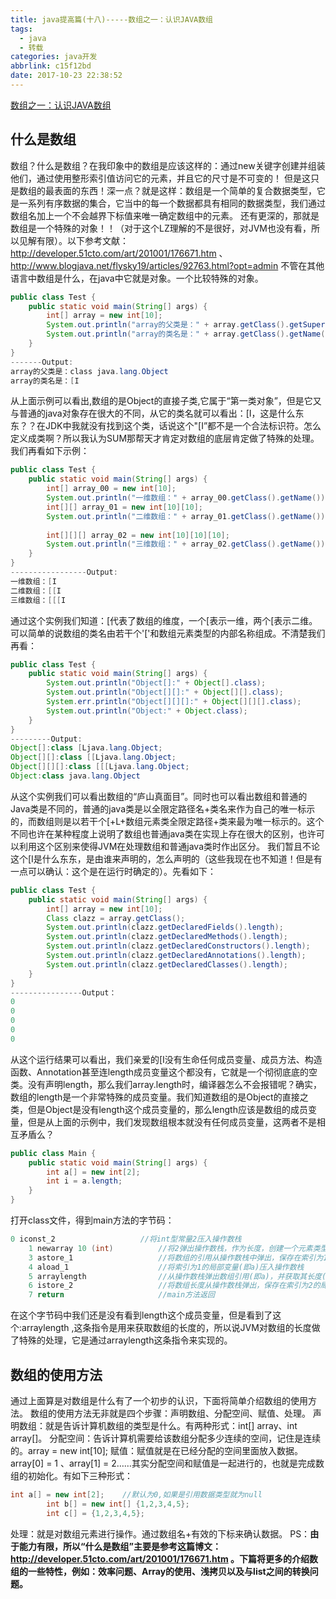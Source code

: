 ```yaml
---
title: java提高篇(十八)-----数组之一：认识JAVA数组
tags:
  - java
  - 转载
categories: java开发
abbrlink: c15f12bd
date: 2017-10-23 22:38:52
---
```

<a href="http://blog.csdn.net/chenssy/article/details/17732783" class="LinkCard">数组之一：认识JAVA数组</a>

## 什么是数组
数组？什么是数组？在我印象中的数组是应该这样的：通过new关键字创建并组装他们，通过使用整形索引值访问它的元素，并且它的尺寸是不可变的！
但是这只是数组的最表面的东西！深一点？就是这样：数组是一个简单的复合数据类型，它是一系列有序数据的集合，它当中的每一个数据都具有相同的数据类型，我们通过数组名加上一个不会越界下标值来唯一确定数组中的元素。
还有更深的，那就是数组是一个特殊的对象！！（对于这个LZ理解的不是很好，对JVM也没有看，所以见解有限）。以下参考文献：http://developer.51cto.com/art/201001/176671.htm 、 http://www.blogjava.net/flysky19/articles/92763.html?opt=admin
不管在其他语言中数组是什么，在java中它就是对象。一个比较特殊的对象。
<!-- more -->

```java
public class Test {  
    public static void main(String[] args) {  
        int[] array = new int[10];  
        System.out.println("array的父类是：" + array.getClass().getSuperclass());  
        System.out.println("array的类名是：" + array.getClass().getName());  
    }  
}  
-------Output:  
array的父类是：class java.lang.Object  
array的类名是：[I  
```
从上面示例可以看出,数组的是Object的直接子类,它属于“第一类对象”，但是它又与普通的java对象存在很大的不同，从它的类名就可以看出：[I，这是什么东东？？在JDK中我就没有找到这个类，话说这个"[I”都不是一个合法标识符。怎么定义成类啊？所以我认为SUM那帮天才肯定对数组的底层肯定做了特殊的处理。
我们再看如下示例：
```java
public class Test {  
    public static void main(String[] args) {  
        int[] array_00 = new int[10];  
        System.out.println("一维数组：" + array_00.getClass().getName());  
        int[][] array_01 = new int[10][10];  
        System.out.println("二维数组：" + array_01.getClass().getName());  
          
        int[][][] array_02 = new int[10][10][10];  
        System.out.println("三维数组：" + array_02.getClass().getName());  
    }  
}  
-----------------Output:  
一维数组：[I  
二维数组：[[I  
三维数组：[[[I  
```
通过这个实例我们知道：[代表了数组的维度，一个[表示一维，两个[表示二维。可以简单的说数组的类名由若干个'['和数组元素类型的内部名称组成。不清楚我们再看：
```java
public class Test {  
    public static void main(String[] args) {  
        System.out.println("Object[]:" + Object[].class);  
        System.out.println("Object[][]:" + Object[][].class);  
        System.err.println("Object[][][]:" + Object[][][].class);  
        System.out.println("Object:" + Object.class);  
    }  
}  
---------Output:  
Object[]:class [Ljava.lang.Object;  
Object[][]:class [[Ljava.lang.Object;  
Object[][][]:class [[[Ljava.lang.Object;  
Object:class java.lang.Object  
```
从这个实例我们可以看出数组的“庐山真面目”。同时也可以看出数组和普通的Java类是不同的，普通的java类是以全限定路径名+类名来作为自己的唯一标示的，而数组则是以若干个[+L+数组元素类全限定路径+类来最为唯一标示的。这个不同也许在某种程度上说明了数组也普通java类在实现上存在很大的区别，也许可以利用这个区别来使得JVM在处理数组和普通java类时作出区分。
我们暂且不论这个[I是什么东东，是由谁来声明的，怎么声明的（这些我现在也不知道！但是有一点可以确认：这个是在运行时确定的）。先看如下：
```java
public class Test {  
    public static void main(String[] args) {  
        int[] array = new int[10];  
        Class clazz = array.getClass();     
        System.out.println(clazz.getDeclaredFields().length);     
        System.out.println(clazz.getDeclaredMethods().length);     
        System.out.println(clazz.getDeclaredConstructors().length);     
        System.out.println(clazz.getDeclaredAnnotations().length);     
        System.out.println(clazz.getDeclaredClasses().length);     
    }  
}  
----------------Output：  
0  
0  
0  
0  
0  
```
从这个运行结果可以看出，我们亲爱的[I没有生命任何成员变量、成员方法、构造函数、Annotation甚至连length成员变量这个都没有，它就是一个彻彻底底的空类。没有声明length，那么我们array.length时，编译器怎么不会报错呢？确实，数组的length是一个非常特殊的成员变量。我们知道数组的是Object的直接之类，但是Object是没有length这个成员变量的，那么length应该是数组的成员变量，但是从上面的示例中，我们发现数组根本就没有任何成员变量，这两者不是相互矛盾么？
```java
public class Main {  
    public static void main(String[] args) {  
        int a[] = new int[2];  
        int i = a.length;  
    }  
}  
```
打开class文件，得到main方法的字节码：
```java
0 iconst_2                   //将int型常量2压入操作数栈    
    1 newarray 10 (int)          //将2弹出操作数栈，作为长度，创建一个元素类型为int, 维度为1的数组，并将数组的引用压入操作数栈    
    3 astore_1                   //将数组的引用从操作数栈中弹出，保存在索引为1的局部变量(即a)中    
    4 aload_1                    //将索引为1的局部变量(即a)压入操作数栈    
    5 arraylength                //从操作数栈弹出数组引用(即a)，并获取其长度(JVM负责实现如何获取)，并将长度压入操作数栈    
    6 istore_2                   //将数组长度从操作数栈弹出，保存在索引为2的局部变量(即i)中    
    7 return                     //main方法返回  
```
在这个字节码中我们还是没有看到length这个成员变量，但是看到了这个:arraylength ,这条指令是用来获取数组的长度的，所以说JVM对数组的长度做了特殊的处理，它是通过arraylength这条指令来实现的。
## 数组的使用方法
通过上面算是对数组是什么有了一个初步的认识，下面将简单介绍数组的使用方法。
数组的使用方法无非就是四个步骤：声明数组、分配空间、赋值、处理。
声明数组：就是告诉计算机数组的类型是什么。有两种形式：int[] array、int array[]。
分配空间：告诉计算机需要给该数组分配多少连续的空间，记住是连续的。array = new int[10];
赋值：赋值就是在已经分配的空间里面放入数据。array[0] = 1 、array[1] = 2……其实分配空间和赋值是一起进行的，也就是完成数组的初始化。有如下三种形式：
```java
int a[] = new int[2];    //默认为0,如果是引用数据类型就为null  
        int b[] = new int[] {1,2,3,4,5};      
        int c[] = {1,2,3,4,5};  
```
处理：就是对数组元素进行操作。通过数组名+有效的下标来确认数据。
PS：**由于能力有限，所以“什么是数组”主要是参考这篇博文：http://developer.51cto.com/art/201001/176671.htm 。下篇将更多的介绍数组的一些特性，例如：效率问题、Array的使用、浅拷贝以及与list之间的转换问题。**
